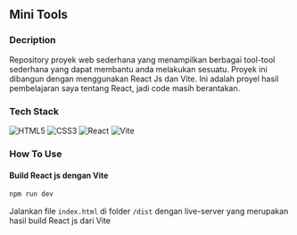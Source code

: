 ## Mini Tools

### Decription

Repository proyek web sederhana yang menampilkan berbagai tool-tool sederhana yang dapat membantu anda melakukan sesuatu. Proyek ini dibangun dengan menggunakan React Js dan Vite. Ini adalah proyel hasil pembelajaran saya tentang React, jadi code masih berantakan.

### Tech Stack

![HTML5](https://img.shields.io/badge/html5-%23E34F26.svg?style=for-the-badge&logo=html5&logoColor=white)
![CSS3](https://img.shields.io/badge/css3-%231572B6.svg?style=for-the-badge&logo=css3&logoColor=white)
![React](https://img.shields.io/badge/React-20232A?style=for-the-badge&logo=react&logoColor=61DAFB)
![Vite](https://img.shields.io/badge/Vite-B73BFE?style=for-the-badge&logo=vite&logoColor=FFD62E)

### How To Use

#### Build React js dengan Vite
```bash
npm run dev
```

Jalankan file `index.html` di folder `/dist` dengan live-server yang merupakan hasil build React js dari Vite